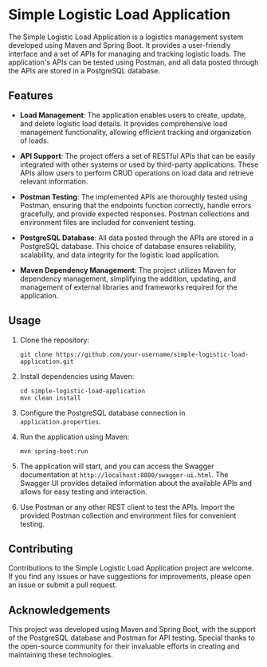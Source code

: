 # Simple Logistic Load Application

The Simple Logistic Load Application is a logistics management system developed using Maven and Spring Boot. It provides a user-friendly interface and a set of APIs for managing and tracking logistic loads. The application's APIs can be tested using Postman, and all data posted through the APIs are stored in a PostgreSQL database.

## Features

- **Load Management**: The application enables users to create, update, and delete logistic load details. It provides comprehensive load management functionality, allowing efficient tracking and organization of loads.

- **API Support**: The project offers a set of RESTful APIs that can be easily integrated with other systems or used by third-party applications. These APIs allow users to perform CRUD operations on load data and retrieve relevant information.

- **Postman Testing**: The implemented APIs are thoroughly tested using Postman, ensuring that the endpoints function correctly, handle errors gracefully, and provide expected responses. Postman collections and environment files are included for convenient testing.

- **PostgreSQL Database**: All data posted through the APIs are stored in a PostgreSQL database. This choice of database ensures reliability, scalability, and data integrity for the logistic load application.

- **Maven Dependency Management**: The project utilizes Maven for dependency management, simplifying the addition, updating, and management of external libraries and frameworks required for the application.

## Usage

1. Clone the repository:
   ```
   git clone https://github.com/your-username/simple-logistic-load-application.git
   ```

2. Install dependencies using Maven:
   ```
   cd simple-logistic-load-application
   mvn clean install
   ```

3. Configure the PostgreSQL database connection in `application.properties`.

4. Run the application using Maven:
   ```
   mvn spring-boot:run
   ```

5. The application will start, and you can access the Swagger documentation at `http://localhost:8080/swagger-ui.html`. The Swagger UI provides detailed information about the available APIs and allows for easy testing and interaction.

6. Use Postman or any other REST client to test the APIs. Import the provided Postman collection and environment files for convenient testing.

## Contributing

Contributions to the Simple Logistic Load Application project are welcome. If you find any issues or have suggestions for improvements, please open an issue or submit a pull request.

## Acknowledgements

This project was developed using Maven and Spring Boot, with the support of the PostgreSQL database and Postman for API testing. Special thanks to the  open-source community for their invaluable efforts in creating and maintaining these technologies.
